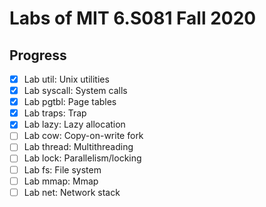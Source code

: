 # Labs of MIT 6.S081 Fall 2020

## Progress

- [x]  Lab util: Unix utilities
- [x]  Lab syscall: System calls
- [x]  Lab pgtbl: Page tables
- [x]  Lab traps: Trap
- [x]  Lab lazy: Lazy allocation
- [ ]  Lab cow: Copy-on-write fork
- [ ]  Lab thread: Multithreading
- [ ]  Lab lock: Parallelism/locking
- [ ]  Lab fs: File system
- [ ]  Lab mmap: Mmap
- [ ]  Lab net: Network stack
